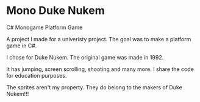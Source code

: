 # Mono Duke Nukem
C# Monogame Platform Game

A project I made for a univeristy project.
The goal was to make a platform game in C#.

I chose for Duke Nukem. The original game was made in 1992.


It has jumping, screen scrolling, shooting and many more.
I share the code for education purposes. 

The sprites aren't my property. They do belong to the makers of Duke Nukem!!!

